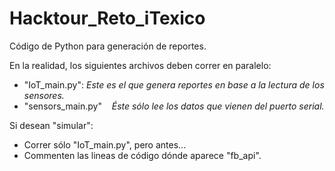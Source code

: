 # Hacktour_Reto_iTexico
Código de Python para generación de reportes.

En la realidad, los siguientes archivos deben correr en paralelo:
  - "IoT_main.py":
    *Este es el que genera reportes en base a la lectura de los sensores.*
  - "sensors_main.py"
    *Éste sólo lee los datos que vienen del puerto serial.*
    
Si desean "simular":
  - Correr sólo "IoT_main.py", pero antes...
  - Commenten las lineas de código dónde aparece "fb_api".
